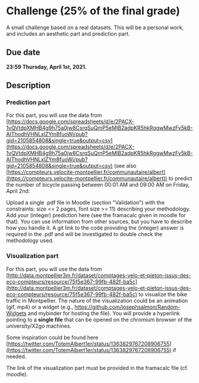 # Challenge (25% of the final grade)

A small challenge based on a real datasets.
This will be a personal work, and includes an aesthetic part and prediction part.


## Due date
**23:59 Thursday, April 1st, 2021.**


## Description

### Prediction part
For this part, you will use the data from [https://docs.google.com/spreadsheets/d/e/2PACX-1vQVtdpXMHB4g9h75a0jw8CsrqSuQmP5eMIB2adpKR5hkRggwMwzFy5kB-AIThodhVHNLxlZYm8fuoWj/pub?gid=2105854808&single=true&output=csv](https://docs.google.com/spreadsheets/d/e/2PACX-1vQVtdpXMHB4g9h75a0jw8CsrqSuQmP5eMIB2adpKR5hkRggwMwzFy5kB-AIThodhVHNLxlZYm8fuoWj/pub?gid=2105854808&single=true&output=csv) (see also [https://compteurs.velocite-montpellier.fr/communautaire/albert](https://compteurs.velocite-montpellier.fr/communautaire/albert)) to predict the number of bicycle passing between 00:01 AM and 09:00 AM on Friday, April 2nd:

Upload a single .pdf file in Moodle (section "Validation") with the constraints: size <= 2 pages, font size >= 11) describing your methodology.
Add your (integer) prediction here (see the framacalc given in moodle for that).
You can use information from other sources, but you have to describe how you handle it.
A git link to the code providing the (integer) answer is required in the .pdf and will be investigated to double check the methodology used.

### Visualization part

For this part, you will use the data from [http://data.montpellier3m.fr/dataset/comptages-velo-et-pieton-issus-des-eco-compteurs/resource/75f5e367-99fb-482f-ba5c](http://data.montpellier3m.fr/dataset/comptages-velo-et-pieton-issus-des-eco-compteurs/resource/75f5e367-99fb-482f-ba5c) to visualize the bike traffic in Montpellier. The nature of the visualization could be an animation (gif, mp4) or a widget (e.g., https://github.com/josephsalmon/Random-Widgets and mybinder for hosting the file). You will provide a hyperlink pointing to a **single file** that can be opened on the chromium browser of the university/X2go machines.

Some inspiration could be found here [https://twitter.com/TotemAlbert1er/status/1363829767208906755](https://twitter.com/TotemAlbert1er/status/1363829767208906755) if needed.

The link of the visualization part must be provided in the framacalc file (cf. moodle).